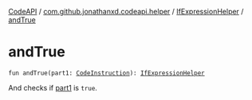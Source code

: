 [CodeAPI](../../index.md) / [com.github.jonathanxd.codeapi.helper](../index.md) / [IfExpressionHelper](index.md) / [andTrue](.)

# andTrue

`fun andTrue(part1: `[`CodeInstruction`](../../com.github.jonathanxd.codeapi/-code-instruction.md)`): `[`IfExpressionHelper`](index.md)

And checks if [part1](and-true.md#com.github.jonathanxd.codeapi.helper.IfExpressionHelper$andTrue(com.github.jonathanxd.codeapi.CodeInstruction)/part1) is `true`.


